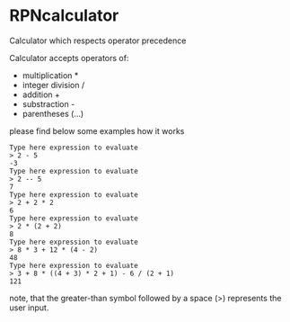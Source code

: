 # RPNcalculator
Calculator which respects operator precedence

Calculator accepts operators of:
* multiplication *
* integer division /
* addition +
* substraction -
* parentheses (...)

please find below some examples how it works

``` console
Type here expression to evaluate
> 2 - 5
-3
Type here expression to evaluate
> 2 -- 5
7
Type here expression to evaluate
> 2 + 2 * 2
6
Type here expression to evaluate
> 2 * (2 + 2)
8
Type here expression to evaluate
> 8 * 3 + 12 * (4 - 2)
48
Type here expression to evaluate
> 3 + 8 * ((4 + 3) * 2 + 1) - 6 / (2 + 1)
121
```

note, that the greater-than symbol followed by a space (>) represents the user input.
